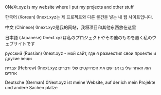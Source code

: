 0NeXt.xyz is my website where I put my projects and other stuff

한국어 (Korean)
0next.xyz는 제 프로젝트와 다른 물건을 넣는 내 웹 사이트입니다.

中文 (Chinese)
0next.xyz是我的网站，我将项目和其他东西放在这里

日本語 (Japanese)
0next.xyzは私のプロジェクトやその他のものを置く私のウェブサイトです

русский (Russian)
0next.xyz - мой сайт, где я разместил свои проекты и другие вещи

עִברִית (Hebrew)
0next.xyz הוא האתר שלי בו אני שם את הפרויקטים שלי ודברים אחרים

Deutsche (German)
0Next.xyz ist meine Website, auf der ich mein Projekte und andere Sachen platze
